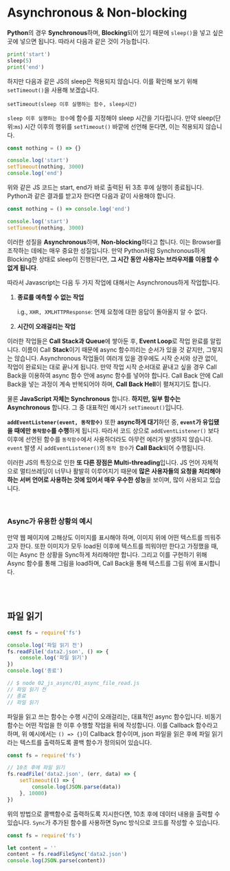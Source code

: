 # Asynchronous & Non-blocking

**Python**의 경우 **Synchronous**하며, **Blocking**되어 있기 때문에 `sleep()`을 넣고 싶은 곳에 넣으면 됩니다. 따라서 다음과 같은 것이 가능합니다.

```python
print('start')
sleep(5)
print('end')
```

하지만 다음과 같은 JS의 sleep은 적용되지 않습니다. 이를 확인해 보기 위해 `setTimeout()`을 사용해 보겠습니다.

`setTimeout(sleep 이후 실행하는 함수, sleep시간)`

`sleep 이후 실행하는 함수`에 함수를 지정해야 sleep 시간을 기다립니다. 만약 sleep(단위:`ms`) 시간 이후의 행위를 `setTimeout()` 바깥에 선언해 둔다면, 이는 적용되지 않습니다.

```javascript
const nothing = () => {}

console.log('start')
setTimeout(nothing, 3000)
console.log('end')
```

위와 같은 JS 코드는 start, end가 바로 출력된 뒤 3초 후에 실행이 종료됩니다. Python과 같은 결과를 받고자 한다면 다음과 같이 사용해야 합니다.

```javascript
const nothing = () => console.log('end')

console.log('start')
setTimeout(nothing, 3000)
```

이러한 성질을 **Asynchronous**하며, **Non-blocking**하다고 합니다. 이는 Browser를 조작하는 데에는 매우 중요한 성질입니다. 만약 Python처럼 Synchronous하게 Blocking한 상태로 sleep이 진행된다면, **그 시간 동안 사용자는 브라우저를 이용할 수 없게 됩니다**.

따라서 Javascript는 다음 두 가지 작업에 대해서는 Asynchronous하게 작업합니다.

1. **종료를 예측할 수 없는 작업**

   i.g., `XHR, XMLHTTPResponse`: 언제 요청에 대한 응답이 돌아올지 알 수 없다.

2. **시간이 오래걸리는 작업**

이러한 작업들은 **Call Stack과 Queue**에 쌓아둔 후, **Event Loop**로 작업 완료를 알립니다. 이름이 Call **Stack**이기 때문에 async 함수끼리는 순서가 있을 것 같지만, 그렇지는 않습니다. Asynchronous 작업들이 여러개 있을 경우에도 시작 순서와 상관 없이, 작업이 완료되는 대로 끝나게 됩니다. 만약 작업 시작 순서대로 끝내고 싶을 경우 Call Back을 이용하여 async 함수 안에 async 함수를 넣어야 합니다. Call Back 안에 Call Back을 넣는 과정이 계속 반복되어야 하며, **Call Back Hell**이 펼쳐지기도 합니다.

물론 **JavaScript 자체는 Synchronous** 합니다. **하지만, 일부 함수는 Asynchronous** 합니다. 그 중 대표적인 예시가 `setTimeout()`입니다.

**`addEventListener(event, 동작함수)`** 또한 **async하게 대기**하던 중, **`event`가 유입됐을 때에만  `동작함수`를 수행**하게 됩니다. 따라서 코드 상으로 `addEventListener()` 보다 이후에 선언된 함수를 `동작함수`에서 사용하더라도 아무런 에러가 발생하지 않습니다. `event` 발생 시 `addEventListener()`의 `동작 함수`가 **Call Back**되어 수행됩니다.

이러한 JS의 특징으로 인한 **또 다른 장점은 Multi-threading**입니다. JS 언어 자체적으로 멀티쓰레딩이 너무나 활발히 이루어지기 때문에 **많은 사용자들의 요청을 처리해야 하는 서버 언어로 사용하는 것에 있어서 매우 우수한 성능**을 보이며, 많이 사용되고 있습니다.

<br>

### Async가 유용한 상황의 예시

만약 웹 페이지에 고해상도 이미지를 표시해야 하며, 이미지 위에 어떤 텍스트를 띄워주고자 한다. 또한 이미지가 모두 load된 이후에 텍스트를 띄워야만 한다고 가정했을 때, 이는 Async 한 상황을 Sync하게 처리해야만 합니다. 그리고 이를 구현하기 위해 Async 함수를 통해 그림을 load하며, Call Back을 통해 텍스트를 그림 위에 표시합니다.

<br>

<br>

## 파일 읽기

```javascript
const fs = require('fs')

console.log('파일 읽기 전')
fs.readFile('data2.json', () => {
    console.log('파일 읽기')
})
console.log('종료')

// $ node 02_js_async/01_async_file_read.js
// 파일 읽기 전
// 종료
// 파일 읽기
```

파일을 읽고 쓰는 함수는 수행 시간이 오래걸리는, 대표적인 async 함수입니다.  비동기 함수는 어떤 작업을 한 이후 수행할 작업을 뒤에 작성합니다. 이를 Callback 함수라고 하며, 위 예시에서는 `() => {}`이 Callback 함수이며, json 파일을 읽은 후에 파일 읽기라는 텍스트를 출력하도록 콜백 함수가 정의되어 있습니다.

```javascript
const fs = require('fs')

// 10초 후에 파일 읽기
fs.readFile('data2.json', (err, data) => {
    setTimeout(() => {
        console.log(JSON.parse(data))
    }, 10000)
})
```

위의 방법으로 콜백함수로 출력하도록 지시한다면, 10초 후에 데이터 내용을 출력할 수 있습니다. `Sync`가 추가된 함수를 사용하면 Sync 방식으로 코드를 작성할 수 있습니다.

```javascript
const fs = require('fs')

let content = ''
content = fs.readFileSync('data2.json')
console.log(JSON.parse(content))
```

